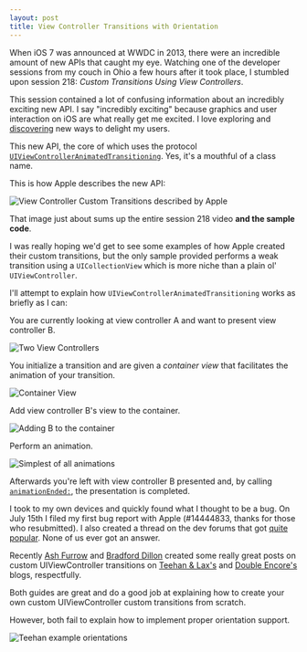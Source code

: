 ```yaml
---
layout: post
title: View Controller Transitions with Orientation
---
```


When iOS 7 was announced at WWDC in 2013, there were an incredible amount of new APIs that caught my eye. Watching one of the developer sessions from my couch in Ohio a few hours after it took place, I stumbled upon session 218: *Custom Transitions Using View Controllers*.

This session contained a lot of confusing information about an incredibly exciting new API. I say "incredibly exciting" because graphics and user interaction on iOS are what really get me excited. I love exploring and [discovering](http://capptivate.co/) new ways to delight my users.

This new API, the core of which uses the protocol [<code>UIViewControllerAnimatedTransitioning</code>](https://developer.apple.com/library/ios/documentation/UIKit/Reference/UIViewControllerAnimatedTransitioning_Protocol/Reference/Reference.html). Yes, it's a mouthful of a class name.

This is how Apple describes the new API:

![View Controller Custom Transitions described by Apple](http://whoisryannystrom.com/img/2013-10-01/apple-transitions.jpg)

That image just about sums up the entire session 218 video **and the sample code**.

I was really hoping we'd get to see some examples of how Apple created their custom transitions, but the only sample provided performs a weak transition using a <code>UICollectionView</code> which is more niche than a plain ol' <code>UIViewController</code>.

I'll attempt to explain how <code>UIViewControllerAnimatedTransitioning</code> works as briefly as I can:

You are currently looking at view controller A and want to present view controller B.

![Two View Controllers](http://whoisryannystrom.com/img/2013-10-01/1.jpg)

You initialize a transition and are given a *container view* that facilitates the animation of your transition.

![Container View](http://whoisryannystrom.com/img/2013-10-01/2.jpg)

Add view controller B's view to the container.

![Adding B to the container](http://whoisryannystrom.com/img/2013-10-01/3.jpg)

Perform an animation.

![Simplest of all animations](http://whoisryannystrom.com/img/2013-10-01/4.jpg)

Afterwards you're left with view controller B presented and, by calling [<code>animationEnded:</code>](https://developer.apple.com/library/ios/documentation/UIKit/Reference/UIViewControllerAnimatedTransitioning_Protocol/Reference/Reference.html#//apple_ref/occ/intfm/UIViewControllerAnimatedTransitioning/animationEnded:), the presentation is completed.

I took to my own devices and quickly found what I thought to be a bug. On July 15th I filed my first bug report with Apple (#14444833, thanks for those who resubmitted). I also created a thread on the dev forums that got [quite popular](https://devforums.apple.com/message/898394). None of us ever got an answer.

Recently [Ash Furrow](https://twitter.com/ashfurrow) and [Bradford Dillon](https://twitter.com/jbradforddillon) created some really great posts on custom UIViewController transitions on [Teehan & Lax's](http://www.teehanlax.com/blog/custom-uiviewcontroller-transitions/) and [Double Encore's](http://www.doubleencore.com/2013/09/ios-7-custom-transitions/) blogs, respectfully.

Both guides are great and do a good job at explaining how to create your own custom UIViewController custom transitions from scratch. 

However, both fail to explain how to implement proper orientation support.

![Teehan example orientations](http://whoisryannystrom.com/img/2013-10-01/teehan.jpg)

